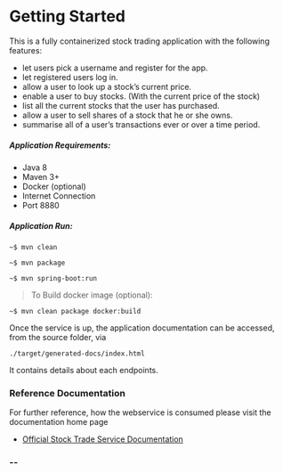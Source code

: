 # Getting Started

This is a fully containerized stock trading application with the following features:

- let users pick a username and register for the app.
- let registered users log in.
- allow a user to look up a stock’s current price.
- enable a user to buy stocks. (With the current price of the stock)
- list all the current stocks that the user has purchased.
- allow a user to sell shares of a stock that he or she owns.
- summarise all of a user’s transactions ever or over a time period.

##### Application Requirements:
- Java 8
- Maven 3+
- Docker (optional)
- Internet Connection
- Port 8880

##### Application Run:
```
~$ mvn clean
```
```
~$ mvn package
```
```
~$ mvn spring-boot:run
```

> To Build docker image (optional):
```
~$ mvn clean package docker:build
```

Once the service is up, the application documentation can be accessed, from the source folder, via

`./target/generated-docs/index.html`

It contains details about each endpoints.

### Reference Documentation
For further reference, how the webservice is consumed please visit the documentation home page

* [Official Stock Trade Service Documentation](./target/generated-docs/index.html)


###   --

